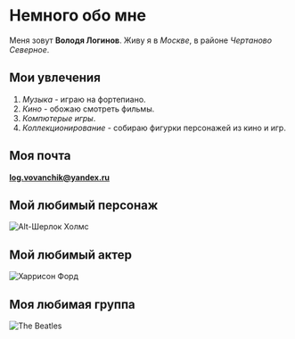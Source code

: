 # Немного обо мне
Меня зовут **Володя Логинов**. Живу я в *Москве*, в районе *Чертаново Северное*.
## Мои увлечения
1. *Музыка* - играю на фортепиано.
2. *Кино* - обожаю смотреть фильмы.
3. *Компютерые игры*.
4. *Коллекционирование* - собираю фигурки персонажей из кино и игр.
## Моя почта
[**log.vovanchik@yandex.ru**](log.vovanchik@yandex.ru)
## Мой любимый персонаж
![Alt-Шерлок Холмс](http://blagozelo.ru/wp-content/uploads/2017/09/%D0%A8%D0%B5%D1%80%D0%BB%D0%BE%D0%BA-%D0%A5%D0%BE%D0%BB%D0%BC%D1%81.jpg)
## Мой любимый актер
![Харрисон Форд](http://ibgnews.com/wp-content/uploads/2016/07/Harrison-Ford.jpg)
## Моя любимая группа
![The Beatles](http://zakarpattyafm.com.ua/wp-content/uploads/2017/03/1-2-1024x640.jpg)

